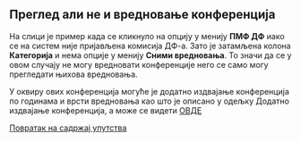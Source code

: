 ## Преглед али не и вредновање конференција

На слици је пример када се кликнуло на опцију у менију **ПМФ ДФ** иако се на систем није
пријављена комисија ДФ-а. Зато је затамљена колона **Категорија** и нема опције у менију
**Сними вредновања**. То значи да се у овом случају не могу вредновати конференције него
се само могу прегледати њихова вредновања.

У оквиру ових конференција могуће је додатно издвајање конференција по годинама и врсти вредновања као што је описано у одељку Додатно издвајање конференција, а може се видети [ОВДЕ](./dadatniPregledKonferencija.md)

[Повратак на садржај упутства](../../uputstvoVrednovanjeKonferencija.md#садржај)
